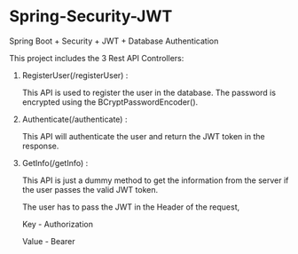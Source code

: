 # Spring-Security-JWT
Spring Boot + Security + JWT + Database Authentication


This project includes the 3 Rest API Controllers:

1) RegisterUser(/registerUser) :

   This API is used to register the user in the database. The password is encrypted using the BCryptPasswordEncoder().
  
2) Authenticate(/authenticate) :

	This API will authenticate the user and return the JWT token in the response.
	
3) GetInfo(/getInfo) :

	This API is just a dummy method to get the information from the server if the user passes the valid JWT token.

	The user has to pass the JWT in the Header of the request,
	
	Key - Authorization
	
	Value - Bearer <JWT token>
